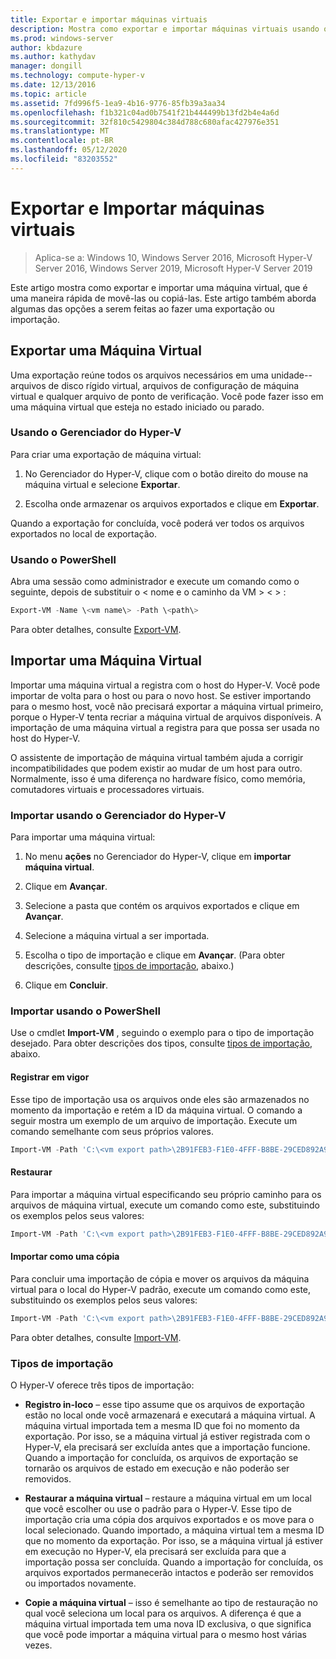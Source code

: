 ```yaml
---
title: Exportar e importar máquinas virtuais
description: Mostra como exportar e importar máquinas virtuais usando o Gerenciador do Hyper-V ou o Windows PowerShell.
ms.prod: windows-server
author: kbdazure
ms.author: kathydav
manager: dongill
ms.technology: compute-hyper-v
ms.date: 12/13/2016
ms.topic: article
ms.assetid: 7fd996f5-1ea9-4b16-9776-85fb39a3aa34
ms.openlocfilehash: f1b321c04ad0b7541f21b444499b13fd2b4e4a6d
ms.sourcegitcommit: 32f810c5429804c384d788c680afac427976e351
ms.translationtype: MT
ms.contentlocale: pt-BR
ms.lasthandoff: 05/12/2020
ms.locfileid: "83203552"
---
```

# <a name="export-and-import-virtual-machines"></a>Exportar e Importar máquinas virtuais

> Aplica-se a: Windows 10, Windows Server 2016, Microsoft Hyper-V Server 2016, Windows Server 2019, Microsoft Hyper-V Server 2019

Este artigo mostra como exportar e importar uma máquina virtual, que é uma maneira rápida de movê-las ou copiá-las. Este artigo também aborda algumas das opções a serem feitas ao fazer uma exportação ou importação.

## <a name="export-a-virtual-machine"></a>Exportar uma Máquina Virtual

Uma exportação reúne todos os arquivos necessários em uma unidade--arquivos de disco rígido virtual, arquivos de configuração de máquina virtual e qualquer arquivo de ponto de verificação. Você pode fazer isso em uma máquina virtual que esteja no estado iniciado ou parado.

### <a name="using-hyper-v-manager"></a>Usando o Gerenciador do Hyper-V

Para criar uma exportação de máquina virtual:

1. No Gerenciador do Hyper-V, clique com o botão direito do mouse na máquina virtual e selecione **Exportar**.

2. Escolha onde armazenar os arquivos exportados e clique em **Exportar**.

Quando a exportação for concluída, você poderá ver todos os arquivos exportados no local de exportação.

### <a name="using-powershell"></a>Usando o PowerShell

Abra uma sessão como administrador e execute um comando como o seguinte, depois de substituir o \< nome e o caminho da VM \> \< \> :

```powershell
Export-VM -Name \<vm name\> -Path \<path\>
```

Para obter detalhes, consulte [Export-VM](https://docs.microsoft.com/powershell/module/hyper-v/export-vm).

## <a name="import-a-virtual-machine"></a>Importar uma Máquina Virtual

Importar uma máquina virtual a registra com o host do Hyper-V. Você pode importar de volta para o host ou para o novo host. Se estiver importando para o mesmo host, você não precisará exportar a máquina virtual primeiro, porque o Hyper-V tenta recriar a máquina virtual de arquivos disponíveis. A importação de uma máquina virtual a registra para que possa ser usada no host do Hyper-V.

O assistente de importação de máquina virtual também ajuda a corrigir incompatibilidades que podem existir ao mudar de um host para outro. Normalmente, isso é uma diferença no hardware físico, como memória, comutadores virtuais e processadores virtuais.

### <a name="import-using-hyper-v-manager"></a>Importar usando o Gerenciador do Hyper-V

Para importar uma máquina virtual:

1. No menu **ações** no Gerenciador do Hyper-V, clique em **importar máquina virtual**.

2. Clique em **Avançar**.

3. Selecione a pasta que contém os arquivos exportados e clique em **Avançar**.

4. Selecione a máquina virtual a ser importada.

5. Escolha o tipo de importação e clique em **Avançar**. (Para obter descrições, consulte [tipos de importação](#import-types), abaixo.)

6. Clique em **Concluir**.

### <a name="import-using-powershell"></a>Importar usando o PowerShell

Use o cmdlet **Import-VM** , seguindo o exemplo para o tipo de importação desejado. Para obter descrições dos tipos, consulte [tipos de importação](#import-types), abaixo.

#### <a name="register-in-place"></a>Registrar em vigor

Esse tipo de importação usa os arquivos onde eles são armazenados no momento da importação e retém a ID da máquina virtual. O comando a seguir mostra um exemplo de um arquivo de importação. Execute um comando semelhante com seus próprios valores.

```powershell
Import-VM -Path 'C:\<vm export path>\2B91FEB3-F1E0-4FFF-B8BE-29CED892A95A.vmcx'
```

#### <a name="restore"></a>Restaurar

Para importar a máquina virtual especificando seu próprio caminho para os arquivos de máquina virtual, execute um comando como este, substituindo os exemplos pelos seus valores:

```powershell
Import-VM -Path 'C:\<vm export path>\2B91FEB3-F1E0-4FFF-B8BE-29CED892A95A.vmcx' -Copy -VhdDestinationPath 'D:\Virtual Machines\WIN10DOC' -VirtualMachinePath 'D:\Virtual Machines\WIN10DOC'
```

#### <a name="import-as-a-copy"></a>Importar como uma cópia

Para concluir uma importação de cópia e mover os arquivos da máquina virtual para o local do Hyper-V padrão, execute um comando como este, substituindo os exemplos pelos seus valores:

``` PowerShell
Import-VM -Path 'C:\<vm export path>\2B91FEB3-F1E0-4FFF-B8BE-29CED892A95A.vmcx' -Copy -GenerateNewId
```

Para obter detalhes, consulte [Import-VM](https://docs.microsoft.com/powershell/module/hyper-v/import-vm).

### <a name="import-types"></a>Tipos de importação

O Hyper-V oferece três tipos de importação:

- **Registro in-loco** – esse tipo assume que os arquivos de exportação estão no local onde você armazenará e executará a máquina virtual. A máquina virtual importada tem a mesma ID que foi no momento da exportação. Por isso, se a máquina virtual já estiver registrada com o Hyper-V, ela precisará ser excluída antes que a importação funcione. Quando a importação for concluída, os arquivos de exportação se tornarão os arquivos de estado em execução e não poderão ser removidos.

- **Restaurar a máquina virtual** – restaure a máquina virtual em um local que você escolher ou use o padrão para o Hyper-V. Esse tipo de importação cria uma cópia dos arquivos exportados e os move para o local selecionado. Quando importado, a máquina virtual tem a mesma ID que no momento da exportação. Por isso, se a máquina virtual já estiver em execução no Hyper-V, ela precisará ser excluída para que a importação possa ser concluída. Quando a importação for concluída, os arquivos exportados permanecerão intactos e poderão ser removidos ou importados novamente.

- **Copie a máquina virtual** – isso é semelhante ao tipo de restauração no qual você seleciona um local para os arquivos. A diferença é que a máquina virtual importada tem uma nova ID exclusiva, o que significa que você pode importar a máquina virtual para o mesmo host várias vezes.


